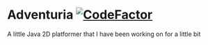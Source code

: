 # Adventuria [![CodeFactor](https://www.codefactor.io/repository/github/wordandahalf/adventuria/badge/master)](https://www.codefactor.io/repository/github/wordandahalf/adventuria/overview/master)
A little Java 2D platformer that I have been working on for a little bit
